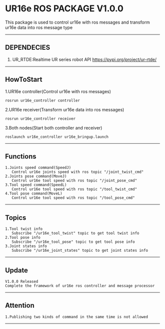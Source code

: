 # UR16e ROS PACKAGE V1.0.0
This package is used to control ur16e with ros messages and transform ur16e data into ros message type

---
## DEPENDECIES ##
1. UR_RTDE:Realtime UR series robot API   https://pypi.org/project/ur-rtde/

---

## HowToStart ##
1.UR16e controller(Control ur16e with ros messages)
 ```
 rosrun ur16e_controller controller
 ```
2.UR16e receiver(Transform ur16e data into ros messages)
 ```
 rosrun ur16e_controller receiver
 ```
3.Both nodes(Start both controller and receiver)
 ```
 roslaunch ur16e_controller ur16e_bringup.launch
 ```
---
## Functions ##
 ```
 1.Joints speed command(SpeedJ)
    Control ur16e joints speed with ros topic "/joint_twist_cmd"
 2.Joints pose command(MoveJ)
    Control ur16e tool speed with ros topic "/joint_pose_cmd"
 3.Tool speed command(SpeedL)
    Control ur16e tool speed with ros topic "/tool_twist_cmd"
 4.Tool pose command(MoveL)
    Control ur16e tool speed with ros topic "/tool_pose_cmd"
 ```
---
## Topics ##
 ```
 1.Tool twist info
    Subscribe "/ur16e_tool_twist" topic to get tool twist info 
 2.Tool pose info
    Subscribe "/ur16e_tool_pose" topic to get tool pose info 
 3.Joint states info
    Subscribe "/ur16e_joint_states" topic to get joint states info 
 ```
---
## Update ##
  ```
 V1.0.0 Released
 Complete the framework of ur16e ros controller and message processor
  ```
---
## Attention ##
  ```
  1.Publishing two kinds of command in the same time is not allowed
  ```
---
